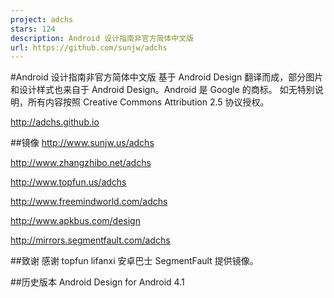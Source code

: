 ```yaml
---
project: adchs
stars: 124
description: Android 设计指南非官方简体中文版
url: https://github.com/sunjw/adchs
---
```


#Android 设计指南非官方简体中文版 基于 Android Design 翻译而成，部分图片和设计样式也来自于 Android Design。Android 是 Google 的商标。 如无特别说明，所有内容按照 Creative Commons Attribution 2.5 协议授权。

http://adchs.github.io

##镜像 http://www.sunjw.us/adchs

http://www.zhangzhibo.net/adchs

http://www.topfun.us/adchs

http://www.freemindworld.com/adchs

http://www.apkbus.com/design

http://mirrors.segmentfault.com/adchs

##致谢 感谢 topfun lifanxi 安卓巴士 SegmentFault 提供镜像。

##历史版本 Android Design for Android 4.1
